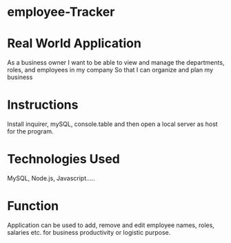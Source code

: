 # employee-Tracker

# Real World Application
As a business owner
I want to be able to view and manage the departments, roles, and employees in my company
So that I can organize and plan my business

# Instructions
Install inquirer, mySQL, console.table and then open a local server as host for the program.

# Technologies Used
MySQL, Node.js, Javascript.....

# Function 
Application can be used to add, remove and edit employee names, roles, salaries etc. for business productivity or logistic purpose. 
